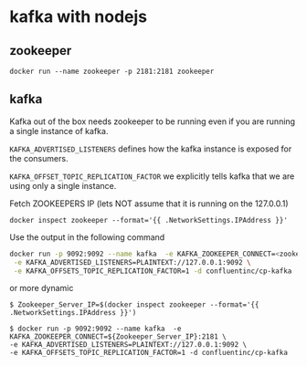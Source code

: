 # kafka with nodejs

## zookeeper

```
docker run --name zookeeper -p 2181:2181 zookeeper
```

## kafka

Kafka out of the box needs zookeeper to be running even if you are running a single instance of kafka.

`KAFKA_ADVERTISED_LISTENERS` defines how the kafka instance is exposed for the consumers.

`KAFKA_OFFSET_TOPIC_REPLICATION_FACTOR` we explicitly tells kafka that we are using only a single instance.

Fetch ZOOKEEPERS IP (lets NOT assume that it is running on the 127.0.0.1)

```
docker inspect zookeeper --format='{{ .NetworkSettings.IPAddress }}'
```

Use the output in the following command

```sh
docker run -p 9092:9092 --name kafka  -e KAFKA_ZOOKEEPER_CONNECT=<zookeeper_ip>:2181 \
 -e KAFKA_ADVERTISED_LISTENERS=PLAINTEXT://127.0.0.1:9092 \
 -e KAFKA_OFFSETS_TOPIC_REPLICATION_FACTOR=1 -d confluentinc/cp-kafka
```

or more dynamic

```
$ Zookeeper_Server_IP=$(docker inspect zookeeper --format='{{ .NetworkSettings.IPAddress }}')

$ docker run -p 9092:9092 --name kafka  -e KAFKA_ZOOKEEPER_CONNECT=${Zookeeper_Server_IP}:2181 \
-e KAFKA_ADVERTISED_LISTENERS=PLAINTEXT://127.0.0.1:9092 \
-e KAFKA_OFFSETS_TOPIC_REPLICATION_FACTOR=1 -d confluentinc/cp-kafka
```
